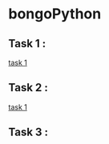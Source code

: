 # bongoPython


## Task 1 :
[task 1 ](https://github.com/MiteshChakma/bongoPython/blob/master/Cap.JPG)

## Task 2 :
[task 1 ]()

## Task 3 :
